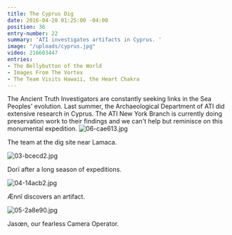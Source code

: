 ```yaml
---
title: The Cyprus Dig
date: 2016-04-28 01:25:00 -04:00
position: 36
entry-number: 22
summary: 'ATI investigates artifacts in Cyprus. '
image: "/uploads/cyprus.jpg"
video: 216603447
entries:
- The Bellybutton of the World
- Images From The Vortex
- The Team Visits Hawaii, the Heart Chakra
---
```


The Ancient Truth Investigators are constantly seeking links in the Sea Peoples' evolution. Last summer, the Archaeological Department of ATI did extensive research in Cyprus. The ATI New York Branch is currently doing preservation work to their findings and we can't help but reminisce on this monumental expedition.
![06-cae613.jpg](/uploads/06-cae613.jpg)

The team at the dig site near Lamaca.

![03-bcecd2.jpg](/uploads/03-bcecd2.jpg)

Dorï after a long season of expeditions.

![04-14acb2.jpg](/uploads/04-14acb2.jpg)

Ænnî discovers an artifact.

![05-2a8e90.jpg](/uploads/05-2a8e90.jpg)

Jasœn, our fearless Camera Operator.
